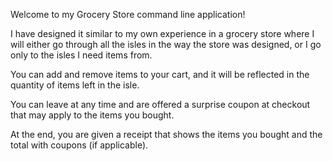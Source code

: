 Welcome to my Grocery Store command line application!

I have designed it similar to my own experience in a grocery
store where I will either go through all the isles
in the way the store was designed, or I go only to 
the isles I need items from. 

You can add and remove items to your cart, and it will
be reflected in the quantity of items left in the isle. 

You can leave at any time and are offered a surprise 
coupon at checkout that may apply to the items you bought.

At the end, you are given a receipt that shows the items
 you bought and the total with coupons (if applicable). 